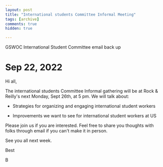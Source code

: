 ```yaml
---
layout: post
title: "International students Committee Informal Meeting"
tags: [archive]
comments: true
hidden: true

---
```

GSWOC International Student Committee email back up
# Sep 22, 2022
Hi all,

The international students Committee Informal gathering will be at Rock & Reilly's next Monday, Sept 26th, at 5 pm. We will talk about:

* Strategies for organizing and engaging international student workers

* Improvements we want to see for international student workers at US

Please join us if you are interested. Feel free to share you thoughts with folks through email if you can't make it in person. 

See you all next week.

Best

B